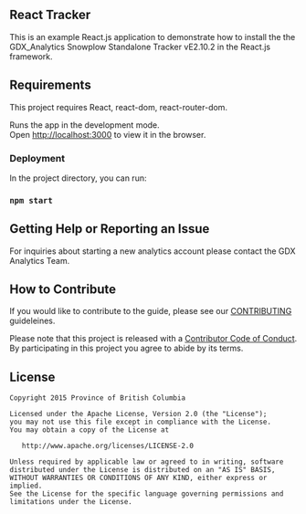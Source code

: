 ## React Tracker

This is an example React.js application to demonstrate how to install the the GDX_Analytics Snowplow Standalone Tracker vE2.10.2 in the React.js framework.

## Requirements

This project requires React, react-dom, react-router-dom. 


Runs the app in the development mode.<br />
Open [http://localhost:3000](http://localhost:3000) to view it in the browser.


### Deployment

In the project directory, you can run:

### `npm start`


## Getting Help or Reporting an Issue
 
For inquiries about starting a new analytics account please contact the GDX Analytics Team.

## How to Contribute
 
If you would like to contribute to the guide, please see our [CONTRIBUTING](CONTRIBUTING.md) guideleines.
 
Please note that this project is released with a [Contributor Code of Conduct](CODE_OF_CONDUCT.md). By participating in this project you agree to abide by its terms.
 
## License
```
Copyright 2015 Province of British Columbia
 
Licensed under the Apache License, Version 2.0 (the "License");
you may not use this file except in compliance with the License.
You may obtain a copy of the License at
 
   http://www.apache.org/licenses/LICENSE-2.0
 
Unless required by applicable law or agreed to in writing, software
distributed under the License is distributed on an "AS IS" BASIS,
WITHOUT WARRANTIES OR CONDITIONS OF ANY KIND, either express or implied.
See the License for the specific language governing permissions and limitations under the License.
```
